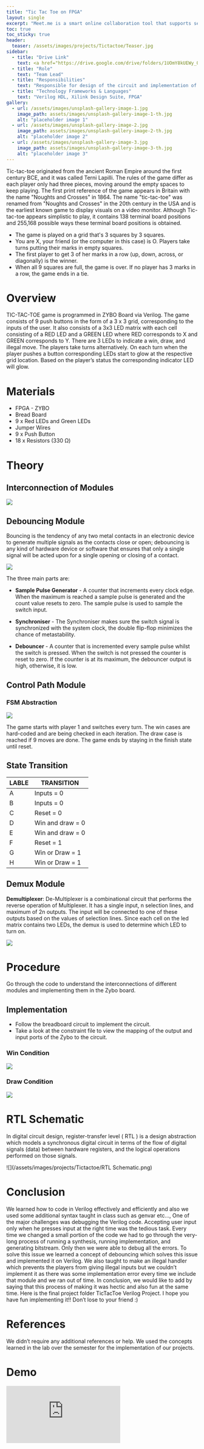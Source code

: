 ```yaml
---
title: "Tic Tac Toe on FPGA"
layout: single
excerpt: "Meet.me is a smart online collaboration tool that supports seamless screen sharing and whiteboard features integrated with chat messaging system."
toc: true
toc_sticky: true
header:
  teaser: /assets/images/projects/Tictactoe/Teaser.jpg
sidebar:
  - title: "Drive Link"
    text: <a href="https://drive.google.com/drive/folders/1UOmY8kUEWy_Of2fpiQGqjFD85GuF4TUJ?usp=sharing">https://drive.google.com/drive/folders/1UOmY8kUEWy_Of2fpiQGqjFD85GuF4TUJ?usp=sharing</a>
  - title: "Role"
    text: "Team Lead"
  - title: "Responsibilities"
    text: "Responsible for design of the circuit and implementation of the logic on fpga using verilog HDL"
  - title: "Technology Frameworks & Languages"
    text: "Verilog HDL, Xilink Design Suite, FPGA"
gallery:
  - url: /assets/images/unsplash-gallery-image-1.jpg
    image_path: assets/images/unsplash-gallery-image-1-th.jpg
    alt: "placeholder image 1"
  - url: /assets/images/unsplash-gallery-image-2.jpg
    image_path: assets/images/unsplash-gallery-image-2-th.jpg
    alt: "placeholder image 2"
  - url: /assets/images/unsplash-gallery-image-3.jpg
    image_path: assets/images/unsplash-gallery-image-3-th.jpg
    alt: "placeholder image 3"
---
```


Tic-tac-toe originated from the ancient Roman Empire around the first century BCE, and it was called Terni Lapilli. The rules of the game differ as each player only had three pieces, moving around the empty spaces to keep playing. The first print reference of the game appears in Britain with the name "Noughts and Crosses" in 1864. 
The name "tic-tac-toe" was renamed from "Noughts and Crosses" in the 20th century in the USA and is the earliest known game to display visuals on a video monitor. Although Tic-tac-toe appears simplistic to play, it contains 138 terminal board positions and 255,168 possible ways these terminal board positions is obtained. 

- The game is played on a grid that's 3 squares by 3 squares.
- You are X, your friend (or the computer in this case) is O. Players take turns putting their marks in empty squares.
- The first player to get 3 of her marks in a row (up, down, across, or diagonally) is the winner.
- When all 9 squares are full, the game is over. If no player has 3 marks in a row, the game ends in a tie.


# Overview

TIC-TAC-TOE game is programmed in ZYBO Board via Verilog. The game consists of 9 push buttons in the form of a 3 x 3 grid, corresponding to the inputs of the user. It also consists of a 3x3 LED matrix with each cell consisting of a RED LED and a GREEN LED where RED corresponds to X and GREEN corresponds to Y.  There are 3 LEDs to indicate a win, draw, and illegal move. 
The players take turns alternatively.  On each turn when the player pushes a button corresponding LEDs start to glow at the respective grid location. Based on the player’s status the corresponding indicator LED will glow.


# Materials

- FPGA - ZYBO
- Bread Board
- 9 x Red LEDs and Green LEDs
- Jumper Wires
- 9 x Push Button
- 18 x Resistors (330 Ω) 


# Theory

## Interconnection of Modules

![](/assets/images/projects/Tictactoe/Interconnection.png)

## Debouncing Module
Bouncing is the tendency of any two metal contacts in an electronic device to generate multiple signals as the contacts close or open; debouncing is any kind of hardware device or software that ensures that only a single signal will be acted upon for a single opening or closing of a contact.

![](/assets/images/projects/Tictactoe/Debouncer.png)

The three main parts are:

- **Sample Pulse Generator** - A counter that increments every clock edge. When the maximum is reached a sample pulse is generated and the count value resets to zero. The sample pulse is used to sample the switch input.

- **Synchroniser** - The Synchroniser makes sure the switch signal is synchronized with the system clock, the double flip-flop minimizes the chance of metastability.

- **Debouncer** - A counter that is incremented every sample pulse whilst the switch is pressed. When the switch is not pressed the counter is reset to zero. If the counter is at its maximum, the debouncer output is high, otherwise, it is low.


## Control Path Module

### FSM Abstraction

![](/assets/images/projects/Tictactoe/Debouncer.png)

The game starts with player 1 and switches every turn. The win cases are hard-coded and are being checked in each iteration. The draw case is reached if 9 moves are done. The game ends by staying in the finish state until reset.


## State Transition 

| LABLE | TRANSITION          |
|----------------------------------------|------------------------------|
| A             | Inputs = 0 |
| B                     | Inputs = 0                 |
| C                           | Reset = 0                |
| D                          | Win and draw = 0             |
| E                               | Win and draw = 0        |
| F                     | Reset = 1             |
| G                                       | Win or Draw = 1               |
| H                                       | Win or Draw = 1         |


## Demux Module

**Demultiplexer**: De-Multiplexer is a combinational circuit that performs the reverse operation of Multiplexer. It has a single input, n selection lines, and maximum of 2n outputs. The input will be connected to one of these outputs based on the values of selection lines. Since each cell on the led matrix contains two LEDs, the demux is used to determine which LED to turn on.

![](/assets/images/projects/Tictactoe/Demux.png)

# Procedure

Go through the code to understand the interconnections of different modules and implementing them in the Zybo board.

## Implementation

- Follow the breadboard circuit to implement the circuit.
- Take a look at the constraint file to view the mapping of the output and input ports of the Zybo to the circuit.

### Win Condition

![](/assets/images/projects/Tictactoe/Win.jpg)

### Draw Condition
![](/assets/images/projects/Tictactoe/Draw.jpg)

# RTL Schematic

In digital circuit design, register-transfer level ( RTL ) is a design abstraction which models a synchronous digital circuit in terms of the flow of digital signals (data) between hardware registers, and the logical operations performed on those signals.

![](/assets/images/projects/Tictactoe/RTL Schematic.png)

# Conclusion

We learned how to code in Verilog effectively and efficiently and also we used some additional syntax taught in class such as genvar etc…,
One of the major challenges was debugging the Verilog code. Accepting user input only when he presses input at the right time was the tedious task. Every time we changed a small portion of the code we had to go through the very- long process of running a synthesis, running implementation, and generating bitstream. Only then we were able to debug all the errors. To solve this issue we learned a concept of debouncing which solves this issue and implemented it on Verilog.
We also taught to make an illegal handler which prevents the players from giving illegal inputs but we couldn’t implement it as there was some implementation error every time we include that module and we ran out of time.
In conclusion, we would like to add by saying that this process of making it was hectic and also fun at the same time.
Here is the final project folder TicTacToe Verilog Project. I hope you have fun implementing it!! Don’t lose to your friend :)

# References

We didn’t require any additional references or help. We used the concepts learned in the lab over the semester for the implementation of our projects.


# Demo

  <div class="responsive-video-container">
    <iframe src="https://drive.google.com/file/d/1HzEfA4KiFOs7Xj2QyuH7g9AqGqXiffEK/preview" frameborder="0" webkitAllowFullScreen mozallowfullscreen allowfullscreen></iframe>
  </div>